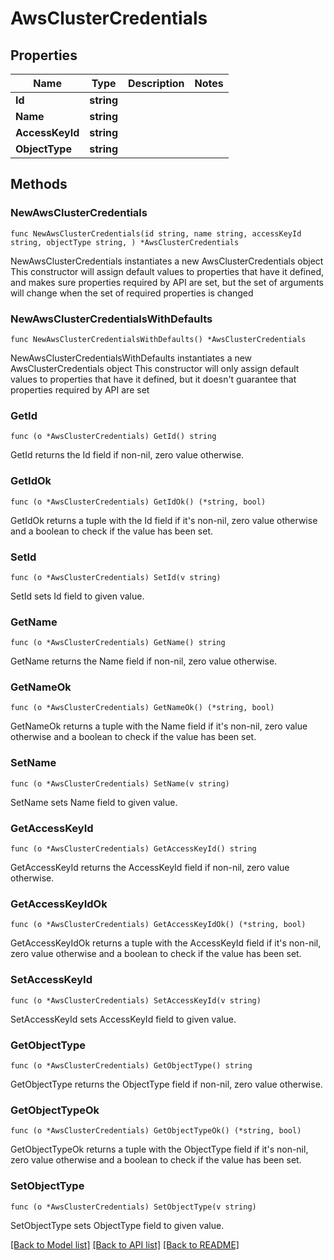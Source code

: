 # AwsClusterCredentials

## Properties

Name | Type | Description | Notes
------------ | ------------- | ------------- | -------------
**Id** | **string** |  | 
**Name** | **string** |  | 
**AccessKeyId** | **string** |  | 
**ObjectType** | **string** |  | 

## Methods

### NewAwsClusterCredentials

`func NewAwsClusterCredentials(id string, name string, accessKeyId string, objectType string, ) *AwsClusterCredentials`

NewAwsClusterCredentials instantiates a new AwsClusterCredentials object
This constructor will assign default values to properties that have it defined,
and makes sure properties required by API are set, but the set of arguments
will change when the set of required properties is changed

### NewAwsClusterCredentialsWithDefaults

`func NewAwsClusterCredentialsWithDefaults() *AwsClusterCredentials`

NewAwsClusterCredentialsWithDefaults instantiates a new AwsClusterCredentials object
This constructor will only assign default values to properties that have it defined,
but it doesn't guarantee that properties required by API are set

### GetId

`func (o *AwsClusterCredentials) GetId() string`

GetId returns the Id field if non-nil, zero value otherwise.

### GetIdOk

`func (o *AwsClusterCredentials) GetIdOk() (*string, bool)`

GetIdOk returns a tuple with the Id field if it's non-nil, zero value otherwise
and a boolean to check if the value has been set.

### SetId

`func (o *AwsClusterCredentials) SetId(v string)`

SetId sets Id field to given value.


### GetName

`func (o *AwsClusterCredentials) GetName() string`

GetName returns the Name field if non-nil, zero value otherwise.

### GetNameOk

`func (o *AwsClusterCredentials) GetNameOk() (*string, bool)`

GetNameOk returns a tuple with the Name field if it's non-nil, zero value otherwise
and a boolean to check if the value has been set.

### SetName

`func (o *AwsClusterCredentials) SetName(v string)`

SetName sets Name field to given value.


### GetAccessKeyId

`func (o *AwsClusterCredentials) GetAccessKeyId() string`

GetAccessKeyId returns the AccessKeyId field if non-nil, zero value otherwise.

### GetAccessKeyIdOk

`func (o *AwsClusterCredentials) GetAccessKeyIdOk() (*string, bool)`

GetAccessKeyIdOk returns a tuple with the AccessKeyId field if it's non-nil, zero value otherwise
and a boolean to check if the value has been set.

### SetAccessKeyId

`func (o *AwsClusterCredentials) SetAccessKeyId(v string)`

SetAccessKeyId sets AccessKeyId field to given value.


### GetObjectType

`func (o *AwsClusterCredentials) GetObjectType() string`

GetObjectType returns the ObjectType field if non-nil, zero value otherwise.

### GetObjectTypeOk

`func (o *AwsClusterCredentials) GetObjectTypeOk() (*string, bool)`

GetObjectTypeOk returns a tuple with the ObjectType field if it's non-nil, zero value otherwise
and a boolean to check if the value has been set.

### SetObjectType

`func (o *AwsClusterCredentials) SetObjectType(v string)`

SetObjectType sets ObjectType field to given value.



[[Back to Model list]](../README.md#documentation-for-models) [[Back to API list]](../README.md#documentation-for-api-endpoints) [[Back to README]](../README.md)


